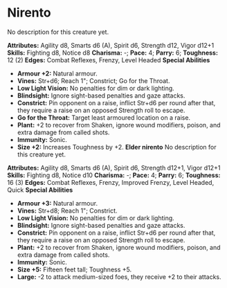 # Nirento

No description for this creature yet.

**Attributes:** Agility d8, Smarts d6 (A), Spirit d6, Strength d12,
Vigor d12+1
**Skills:** Fighting d8, Notice d8
**Charisma:** -; **Pace:** 4; **Parry:** 6; **Toughness:** 12 (2)
**Edges:** Combat Reflexes, Frenzy, Level Headed
**Special Abilities**

- **Armour +2:** Natural armour.
- **Vines:** Str+d6; Reach 1"; Constrict; Go for the Throat.
- **Low Light Vision:** No penalties for dim or dark lighting.
- **Blindsight:** Ignore sight-based penalties and gaze attacks.
- **Constrict:** Pin opponent on a raise, inflict Str+d6 per round after
that, they require a raise on an opposed Strength roll to escape.
- **Go for the Throat:** Target least armoured location on a raise.
- **Plant:** +2 to recover from Shaken, ignore wound modifiers, poison,
and extra damage from called shots.
- **Immunity:** Sonic.
- **Size +2:** Increases Toughness by +2.
**Elder nirento**
No description for this creature yet.

**Attributes:** Agility d8, Smarts d6 (A), Spirit d6, Strength d12+1,
Vigor d12+1
**Skills:** Fighting d8, Notice d10
**Charisma:** -; **Pace:** 4; **Parry:** 6; **Toughness:** 16 (3)
**Edges:** Combat Reflexes, Frenzy, Improved Frenzy, Level Headed,
Quick
**Special Abilities**

- **Armour +3:** Natural armour.
- **Vines:** Str+d8; Reach 1"; Constrict.
- **Low Light Vision:** No penalties for dim or dark lighting.
- **Blindsight:** Ignore sight-based penalties and gaze attacks.
- **Constrict:** Pin opponent on a raise, inflict Str+d6 per round after
that, they require a raise on an opposed Strength roll to escape.
- **Plant:** +2 to recover from Shaken, ignore wound modifiers, poison,
and extra damage from called shots.
- **Immunity:** Sonic.
- **Size +5:** Fifteen feet tall; Toughness +5.
- **Large:** -2 to attack medium-sized foes, they receive +2 to their
attacks.
